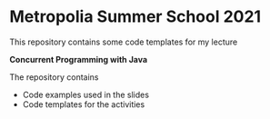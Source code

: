 # Metropolia Summer School 2021

This repository contains some code templates for my lecture

**Concurrent Programming with Java**

The repository contains 
* Code examples used in the slides
* Code templates for the activities


